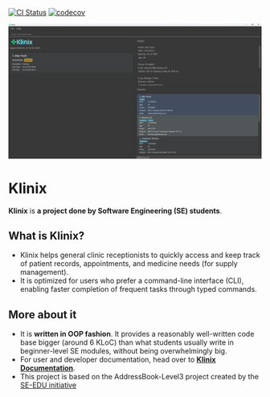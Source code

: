 [![CI Status](https://github.com/AY2425S2-CS2103T-T09-2/tp/workflows/Java%20CI/badge.svg)](https://github.com/AY2425S2-CS2103T-T09-2/tp/actions)
[![codecov](https://codecov.io/gh/AY2425S2-CS2103T-T09-2/tp/graph/badge.svg?token=91WVQDGEMN)](https://codecov.io/gh/AY2425S2-CS2103T-T09-2/tp)


![Ui](docs/images/Ui.png)

# Klinix
**Klinix** is **a project done by Software Engineering (SE) students**.<br>

## What is Klinix?
* Klinix helps general clinic receptionists to quickly access and keep track of patient records, appointments, and medicine needs (for supply management).
* It is optimized for users who prefer a command-line interface (CLI), enabling faster completion of frequent tasks through typed commands.

## More about it
* It is **written in OOP fashion**. It provides a reasonably well-written code base bigger (around 6 KLoC) than what students usually write in beginner-level SE modules, without being overwhelmingly big.
* For user and developer documentation, head over to **[Klinix Documentation](https://ay2425s2-cs2103t-t09-2.github.io/tp/)**.
* This project is based on the AddressBook-Level3 project created by the [SE-EDU initiative](https://se-education.org)
